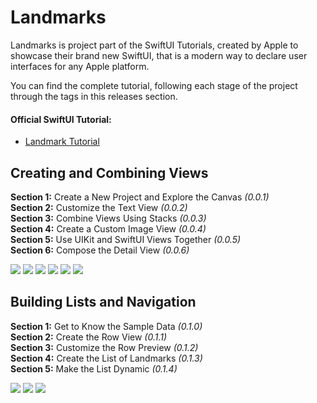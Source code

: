 # Landmarks

Landmarks is project part of the SwiftUI Tutorials, created by Apple to showcase their brand new SwiftUI, that is a modern way to declare user interfaces for any Apple platform. 

You can find the complete tutorial, following each stage of the project through the tags in this releases section.

#### Official SwiftUI Tutorial: 
- [Landmark Tutorial](https://developer.apple.com/tutorials/swiftui)

## Creating and Combining Views

**Section 1:** Create a New Project and Explore the Canvas *(0.0.1)*<br>
**Section 2:** Customize the Text View *(0.0.2)*<br>
**Section 3:** Combine Views Using Stacks *(0.0.3)*<br>
**Section 4:** Create a Custom Image View *(0.0.4)*<br>
**Section 5:** Use UIKit and SwiftUI Views Together *(0.0.5)*<br>
**Section 6:** Compose the Detail View *(0.0.6)*<br>

![](Documentation/images/T01-S01-IMG01.png)
![](Documentation/images/T01-S02-IMG01.png)
![](Documentation/images/T01-S03-IMG01.png)
![](Documentation/images/T01-S04-IMG01.png)
![](Documentation/images/T01-S05-IMG01.png)
![](Documentation/images/T01-S06-IMG01.png)

## Building Lists and Navigation

**Section 1:** Get to Know the Sample Data *(0.1.0)*<br>
**Section 2:** Create the Row View *(0.1.1)*<br>
**Section 3:** Customize the Row Preview *(0.1.2)*<br>
**Section 4:** Create the List of Landmarks *(0.1.3)*<br>
**Section 5:** Make the List Dynamic *(0.1.4)*<br>

![](Documentation/images/T02-S02-IMG01.png)
![](Documentation/images/T02-S04-IMG01.png)
![](Documentation/images/T02-S05-IMG01.png)
